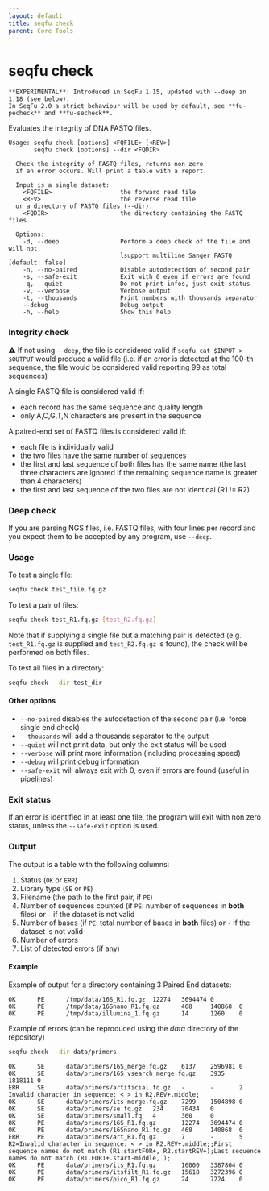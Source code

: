 ```yaml
---
layout: default
title: seqfu check
parent: Core Tools
---
```


# seqfu check

```note
**EXPERIMENTAL**: Introduced in SeqFu 1.15, updated with --deep in 1.18 (see below).
In SeqFu 2.0 a strict behaviour will be used by default, see **fu-pecheck** and **fu-secheck**.
```

Evaluates the integrity of DNA FASTQ files. 

```text
Usage: seqfu check [options] <FQFILE> [<REV>]
       seqfu check [options] --dir <FQDIR>

  Check the integrity of FASTQ files, returns non zero
  if an error occurs. Will print a table with a report.

  Input is a single dataset:
    <FQFILE>                   the forward read file
    <REV>                      the reverse read file
  or a directory of FASTQ files (--dir):
    <FQDIR>                    the directory containing the FASTQ files

  Options:
    -d, --deep                 Perform a deep check of the file and will not 
                               lsupport multiline Sanger FASTQ [default: false]
    -n, --no-paired            Disable autodetection of second pair
    -s, --safe-exit            Exit with 0 even if errors are found
    -q, --quiet                Do not print infos, just exit status
    -v, --verbose              Verbose output 
    -t, --thousands            Print numbers with thousands separator
    --debug                    Debug output
    -h, --help                 Show this help
```

### Integrity check

:warning: If not using `--deep`, the file is considered valid if `seqfu cat $INPUT > $OUTPUT` would produce a valid file (i.e. if an error is detected at the 100-th sequence, the file
would be considered valid reporting 99 as total sequences)

A single FASTQ file is considered valid if:
  
* each record has the same sequence and quality length
* only A,C,G,T,N characters are present in the sequence

A paired-end set of FASTQ files is considered valid if:

* each file is individually valid
* the two files have the same number of sequences
* the first and last sequence of both files has the same name (the last three characters are ignored if the remaining sequence name is greater than 4 characters)
* the first and last sequence of the two files are not identical (R1 != R2)

### Deep check

If you are parsing NGS files, i.e. FASTQ files, with four lines per record and you expect them to be accepted by any program, use `--deep`.

### Usage

To test a single file:

```bash
seqfu check test_file.fq.gz
```

To test a pair of files:

```bash
seqfu check test_R1.fq.gz [test_R2.fq.gz]
```

Note that if supplying a single file but a matching pair is detected (e.g. `test_R1.fq.gz` is supplied and `test_R2.fq.gz` is found), the check will be performed on both files.

To test all files in a directory:

```bash
seqfu check --dir test_dir
```

#### Other options

* `--no-paired` disables the autodetection of the second pair (i.e. force single end check)
* `--thousands` will add a thousands separator to the output
* `--quiet` will not print data, but only the exit status will be used
* `--verbose` will print more information (including processing speed)
* `--debug` will print debug information
* `--safe-exit` will always exit with 0, even if errors are found (useful in pipelines)

### Exit status

If an error is identified in at least one file, the program will exit with non zero status,
unless the `--safe-exit` option is used.

### Output

The output is a table with the following columns:

1. Status (`OK` or `ERR`)
2. Library type (`SE` or `PE`)
3. Filename (the path to the first pair, if `PE`)
4. Number of sequences counted (if `PE`: number of sequences in **both** files) or `-` if the dataset is not valid
5. Number of bases (if `PE`: total number of bases in **both** files) or `-` if the dataset is not valid
6. Number of errors
7. List of detected errors (if any)

#### Example

Example of output for a directory containing 3 Paired End datasets:

```text
OK      PE      /tmp/data/16S_R1.fq.gz  12274   3694474 0
OK      PE      /tmp/data/16Snano_R1.fq.gz      468     140868  0
OK      PE      /tmp/data/illumina_1.fq.gz      14      1260    0
```

Example of errors (can be reproduced using the *data* directory of the repository)

```bash
seqfu check --dir data/primers
```

```text
OK      SE      data/primers/16S_merge.fq.gz    6137    2596981 0
OK      SE      data/primers/16S_vsearch_merge.fq.gz    3935    1818111 0
ERR     SE      data/primers/artificial.fq.gz   -       -       2       Invalid character in sequence: < > in R2.REV+.middle;
OK      SE      data/primers/its-merge.fq.gz    7299    1504898 0
OK      SE      data/primers/se.fq.gz   234     70434   0
OK      SE      data/primers/small.fq   4       360     0
OK      PE      data/primers/16S_R1.fq.gz       12274   3694474 0
OK      PE      data/primers/16Snano_R1.fq.gz   468     140868  0
ERR     PE      data/primers/art_R1.fq.gz       7       -       5       R2=Invalid character in sequence: < > in R2.REV+.middle;;First sequence names do not match (R1.startFOR+, R2.startREV+);Last sequence names do not match (R1.FOR1+.start-middle, );
OK      PE      data/primers/its_R1.fq.gz       16000   3387804 0
OK      PE      data/primers/itsfilt_R1.fq.gz   15618   3272396 0
OK      PE      data/primers/pico_R1.fq.gz      24      7224    0
```